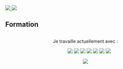 <!DOCTYPEhtml>
<html>
<a href="https://www.linkedin.com/in/gacher-benoit-b45a361a4/">
<img src="https://img.shields.io/badge/linkedin--lightgrey?style=social&logo=linkedin">
</a>
<img src="https://github-readme-stats.vercel.app/api?username=GacherBenoit">
 <h2>
  Formation
 </h2>
 <img scr=https://www.google.fr/imgres?imgurl=https%3A%2F%2Fi.pinimg.com%2Foriginals%2Fae%2F4e%2F06%2Fae4e0637f7c81249e1b1d52746e0d260.png&imgrefurl=https%3A%2F%2Fwww.pinterest.fr%2Fpin%2F459507968231211407%2F&tbnid=xEhVKaS-quyeMM&vet=12ahUKEwiuv7XaoK_4AhVGQ_EDHZq4Ab0QMygCegUIARCFAQ..i&docid=WkE3OicTQ4UI7M&w=1200&h=600&q=O%27clock%20%C3%A9cole%20.png&ved=2ahUKEwiuv7XaoK_4AhVGQ_EDHZq4Ab0QMygCegUIARCFAQ"/>

<p align="center">
 Je travaille actuellement avec :
 </p>
<ul align="center">
  <img src="https://img.shields.io/badge/php-%23777BB4.svg?style=for-the-badge&logo=php&logoColor=white"/>
  <img src="https://img.shields.io/badge/javascript%20-%23323330.svg?&style=for-the-badge&logo=javascript&logoColor=%23F7DF1E"/>
  <img src="https://img.shields.io/badge/react-%2320232a.svg?style=for-the-badge&logo=react&logoColor=%2361DAFB"/>
  <img src="https://img.shields.io/badge/redux-%23593d88.svg?style=for-the-badge&logo=redux&logoColor=white"/>
  <img src="https://img.shields.io/badge/SASS-hotpink.svg?style=for-the-badge&logo=SASS&logoColor=white"/>
  <img src="https://img.shields.io/badge/css3%20-%231572B6.svg?&style=for-the-badge&logo=css3&logoColor=white"/>
  <img src="https://img.shields.io/badge/html5%20-%23E34F26.svg?&style=for-the-badge&logo=html5&logoColor=white"/>
</ul>
 <div align="center">
 <img src="https://github-readme-stats.vercel.app/api/top-langs/?username=GacherBenoit"/>
 </div>
 </html>
